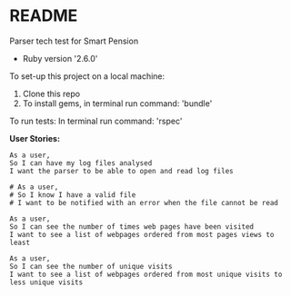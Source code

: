 # README
Parser tech test for Smart Pension

* Ruby version '2.6.0'


To set-up this project on a local machine:
1) Clone this repo
2) To install gems, in terminal run command:
   'bundle'


To run tests:
In terminal run command:
 'rspec'


 **User Stories:**

 ```
 As a user,
 So I can have my log files analysed
 I want the parser to be able to open and read log files
 ```

 ```
 # As a user,
 # So I know I have a valid file
 # I want to be notified with an error when the file cannot be read
 ```

 ```
 As a user,
 So I can see the number of times web pages have been visited
 I want to see a list of webpages ordered from most pages views to least
 ```


  ```
  As a user,
  So I can see the number of unique visits
  I want to see a list of webpages ordered from most unique visits to less unique visits

  ```
